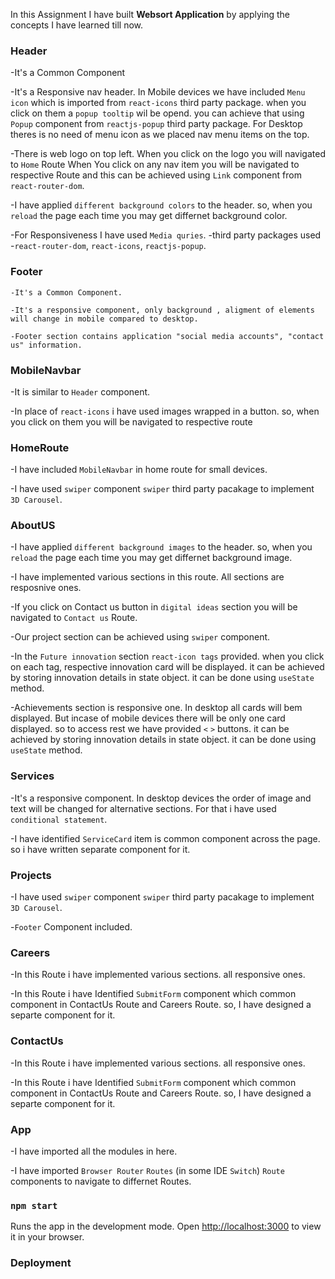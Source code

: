 In this Assignment I have built **Websort Application** by applying the concepts I have learned till now.

### Header
  -It's a Common Component

  -It's a Responsive nav header. In Mobile devices we have included `Menu icon` which is imported from `react-icons` third party package. when you click on them a `popup tooltip` wil be opend. you can achieve that using `Popup` component from `reactjs-popup` third party package.
  For Desktop theres is no need of menu icon as we placed nav menu items on the top.

  -There is web logo on top left. When you click on the logo you will navigated to `Home` Route
   When You click on any nav item you will be navigated to respective Route and this can be achieved using `Link` component from `react-router-dom`.

  -I have applied `different background colors` to the header. so, when you `reload` the page each time you may get differnet background color.

  -For Responsiveness I have used `Media quries`.
  -third party packages used -`react-router-dom`, `react-icons`, `reactjs-popup`.

### Footer
    -It's a Common Component.
    
    -It's a responsive component, only background , aligment of elements will change in mobile compared to desktop.

    -Footer section contains application "social media accounts", "contact us" information.

### MobileNavbar
  -It is similar to `Header` component.

  -In place of `react-icons` i have used images wrapped in a button. so, when you click on them you will be navigated to respective route

### HomeRoute
  -I have included `MobileNavbar` in home route for small devices.

  -I have used `swiper` component `swiper` third party pacakage to implement `3D Carousel`.

### AboutUS
  -I have applied `different background images` to the header. so, when you `reload` the page each time you may get differnet background image.

  -I have implemented various sections in this route. All sections are resposnive ones.

  -If you click on Contact us button in `digital ideas` section you will be navigated to `Contact us` Route.

  -Our project section can be achieved using `swiper` component.

  -In the `Future innovation` section `react-icon tags` provided. when you click on each tag, respective innovation card will be displayed. it can be achieved by storing innovation details in state object. it can be done using `useState` method.

  -Achievements section is responsive one. In desktop all cards will bem displayed. But incase of mobile devices there will be only one card displayed. so to access rest we have provided `<` `>` buttons. it can be achieved by storing innovation details in state object. it can be done using `useState` method.

### Services
  -It's a responsive component. In desktop devices the order of image and text will be changed for alternative sections. For that i have used `conditional statement`.

  -I have identified `ServiceCard` item is common component across the page. so i have written separate component for it.
  
### Projects
  -I have used `swiper` component `swiper` third party pacakage to implement `3D Carousel`.

  -`Footer` Component included.

### Careers
  -In this Route i have implemented various sections. all responsive ones.

  -In this Route i have Identified `SubmitForm` component which common component in ContactUs Route and Careers Route. so, I have designed a separte component for it.

### ContactUs
  -In this Route i have implemented various sections. all responsive ones.

  -In this Route i have Identified `SubmitForm` component which common component in ContactUs Route and Careers Route. so, I have designed a separte component for it.



### App
  -I have imported all the modules in here.

  -I have imported `Browser Router` `Routes` (in some IDE `Switch`) `Route` components to navigate to differnet Routes.






### `npm start`

Runs the app in the development mode.
Open [http://localhost:3000](http://localhost:3000) to view it in your browser.


### Deployment


